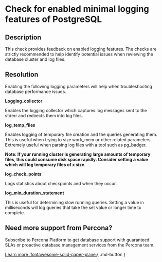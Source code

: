 # Check for enabled minimal logging features of PostgreSQL


## Description
This check provides feedback on enabled logging features. The checks are strictly recommended to help identify potential issues when reviewing the database cluster and log files. 

## Resolution

Enabling the following logging parameters will help when troubleshooting database performance issues.

**Logging_collector**

Enables the logging collector which captures log messages sent to the stderr and redirects them into log files.

**log_temp_files**

Enables logging of temporary file creation and the queries generating them. This is useful when trying to size work_mem or other related parameters.  Extremely useful when parsing log files with a tool such as pg_badger.

**Note: If your running cluster is generating large amounts of temporary files, this could consume disk space rapidly. Consider setting a value which will log temporary files of x size.**

**log_check_points**

Logs statistics about checkpoints and when they occur. 

**log_min_duration_statement**

This is useful for determining slow running queries. Setting a value in milliseconds will log queries that take the set value or longer time to complete.



## Need more support from Percona?

Subscribe to Percona Platform to get database support with guaranteed SLAs or proactive database management services from the Percona team.

[Learn more :fontawesome-solid-paper-plane:](https://per.co.na/subscribe){ .md-button }
